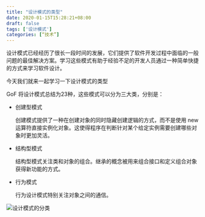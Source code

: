 ```yaml
---
title: "设计模式的类型"
date: 2020-01-15T15:28:21+08:00
draft: false
tags: ['设计模式']
categories: [“技术”]
---
```


设计模式已经经历了很长一段时间的发展，它们提供了软件开发过程中面临的一般问题的最佳解决方案。学习这些模式有助于经验不足的开发人员通过一种简单快捷的方式来学习软件设计。

今天我们就来一起学习一下设计模式的类型

GoF 将设计模式总结为23种，这些模式可以分为三大类，分别是：

* 创建型模式

    创建模式提供了一种在创建对象的同时隐藏创建逻辑的方式，而不是使用 new 运算符直接实例化对象。这使得程序在判断针对某个给定实例需要创建哪些对象时更加灵活。

* 结构型模式

    结构型模式关注类和对象的组合。继承的概念被用来组合接口和定义组合对象获得新功能的方式。

* 行为模式

    行为设计模式特别关注对象之间的通信。

![设计模式的分类](http://p3.pstatp.com/large/pgc-image/e87089c0f2ee4650ab2b95ace8b8df3d)

